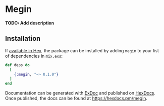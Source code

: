 # Megin

**TODO: Add description**

## Installation

If [available in Hex](https://hex.pm/docs/publish), the package can be installed
by adding `megin` to your list of dependencies in `mix.exs`:

```elixir
def deps do
  [
    {:megin, "~> 0.1.0"}
  ]
end
```

Documentation can be generated with [ExDoc](https://github.com/elixir-lang/ex_doc)
and published on [HexDocs](https://hexdocs.pm). Once published, the docs can
be found at <https://hexdocs.pm/megin>.

